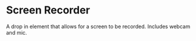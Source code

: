 Screen Recorder
=================

A drop in element that allows for a screen to be recorded. Includes webcam and mic.